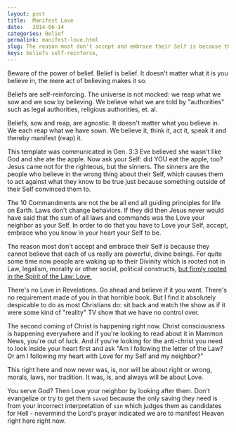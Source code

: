```yaml
---
layout: post
title:  Manifest Love
date:   2014-06-14
categories: Belief
permalink: manifest-love.html
slug: The reason most don't accept and embrace their Self is because they cannot believe that each of us really are powerful, divine beings. For quite some time now people are waking up to their Divinity which is rooted not in Law, legalism, morality or other social, political constructs, but firmly rooted in the Spirit of the Law - Love.
keys: beliefs self-reinforce,
---
```

Beware of the power of belief. Belief is belief. It doesn't matter what it is you believe in, the mere act of believing makes it so.

Beliefs are self-reinforcing. The universe is not mocked: we reap what we sow and we sow by believing. We believe what we are told by "authorities" such as legal authorities, religious authorities, et. al.

Beliefs, sow and reap, are agnostic. It doesn't matter what you believe in. We each reap what we have sown. We believe it, think it, act it, speak it and thereby manifest (reap) it.

This template was communicated in Gen. 3:3  Eve believed she wasn't like God and she ate the apple. Now ask your Self: did YOU eat the apple, too? Jesus came not for the righteous, but the sinners. The sinners are the people who believe in the wrong thing about their Self, which causes them to act against what they know to be true just because something outside of their Self convinced them to.

The 10 Commandments are not the be all end all guiding principles for life on Earth. Laws don't change behaviors. If they did then Jesus never would have said that the sum of all laws and commands was the Love your neighbor as your Self. In order to do that you have to Love your Self, accept, embrace who you know in your heart your Self to be.

The reason most don't accept and embrace their Self is because they cannot believe that each of us really are powerful, divine beings. For quite some time now people are waking up to their Divinity which is rooted not in Law, legalism, morality or other social, political constructs, [but firmly rooted in the Spirit of the Law: Love.][leanpub]

There's no Love in Revelations. Go ahead and believe if it you want. There's no requirement made of you in that horrible book. But I find it absolutely despicable to do as most Christians do: sit back and watch the show as if it were some kind of "reality" TV show that we have no control over.

The second coming of Christ is happening right now. Christ consciousness is happening everywhere and if you're looking to read about it in Mammon News, you're out of luck. And if you're looking for the anti-christ you need to look inside your heart first and ask "Am I following the letter of the Law? Or am I following my heart with Love for my Self and my neighbor?"

This right here and now never was, is, nor will be about right or wrong, morals, laws, nor tradition. It was, is, and always will be about Love.

You serve God? Then Love your neighbor by looking after them. Don't evangelize or try to get them `saved` because the only saving they need is from your incorrect interpretation of `sin` which judges them as candidates for Hell - nevermind the Lord's prayer indicated we are to manifest Heaven right here right now.

[leanpub]: https://leanpub.com/fruitsofthespirit
